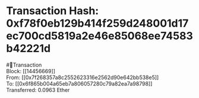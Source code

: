 
Transaction Hash: 0xf78f0eb129b414f259d248001d17ec700cd5819a2e46e85068ee74583b42221d
====================================================================================
  
#💸Transaction  
Block: [[14456669]]  
From: [[0x7f268357a8c2552623316e2562d90e642bb538e5]]  
To: [[0x6f865b004a65eb7a806057280c79a82ea7a98798]]  
Transferred: 0.0963 Ether